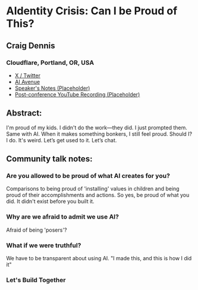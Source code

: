 # AIdentity Crisis: Can I be Proud of This? 

## Craig Dennis
### Cloudflare, Portland, OR, USA 
- [X / Twitter](https://x.com/craigsdennis) 
- [AI Avenue](https://aiavenue.show/)
- [Speaker's Notes (Placeholder)]()
- [Post-conference YouTube Recording (Placeholder)]()
## Abstract: 

I'm proud of my kids. I didn't do the work—they did. I just prompted them. Same with AI. When it makes something bonkers, I still feel proud. Should I? I do. It's weird. Let’s get used to it. Let’s chat.
## Community talk notes: 

### Are you allowed to be proud of what AI creates for you?
Comparisons to being proud of 'installing' values in children and being proud of their accomplishments and actions. 
So yes, be proud of what you did. It didn't exist before you built it.
### Why are we afraid to admit we use AI?
Afraid of being 'posers'?
### What if we were truthful?
We have to be transparent about using AI. "I made this, and this is how I did it"

### Let's Build Together